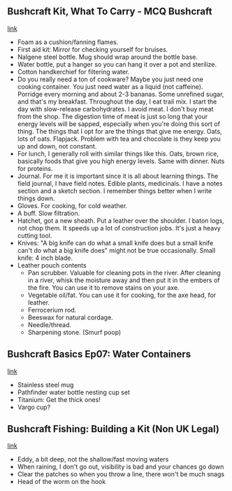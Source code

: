 ## Bushcraft Kit, What To Carry - MCQ Bushcraft
[link](https://www.youtube.com/watch?v=6Mywh33IEAQ)

- Foam as a cushion/fanning flames.
- First aid kit: Mirror for checking yourself for bruises.
- Nalgene steel bottle. Mug should wrap around the bottle base.
- Water bottle, put a hanger so you can hang it over a pot and sterilize.
- Cotton handkerchief for filtering water.
- Do you really need a ton of cookware? Maybe you just need one cooking container. You just need water as a liquid (not caffeine). Porridge every morning and about 2-3 bananas. Some unrefined sugar, and that's my breakfast. Throughout the day, I eat trail mix. I start the day with slow-release carbohydrates. I avoid meat. I don't buy meat from the shop. The digestion time of meat is just so long that your energy levels will be sapped, especially when you're doing this sort of thing. The things that I opt for are the things that give me energy. Oats, lots of oats. Flapjack. Problem with tea and chocolate is they keep you up and down, not constant.
- For lunch, I generally roll with similar things like this. Oats, brown rice, basically foods that give you high energy levels. Same with dinner. Nuts for proteins.
- Journal. For me it is important since it is all about learning things. The field journal, I have field notes. Edible plants, medicinals. I have a notes section and a sketch section. I remember things better when I write things down.
- Gloves. For cooking, for cold weather.
- A buff. Slow filtration.
- Hatchet, got a new sheath. Put a leather over the shoulder. I baton logs, not chop them. It speeds up a lot of construction jobs. It's just a heavy cutting tool.
- Knives: "A big knife can do what a small knife does but a small knife can't do what a big knife does" might not be true occasionally. Small knife: 4 inch blade.
- Leather pouch contents
  - Pan scrubber. Valuable for cleaning pots in the river. After cleaning in a river, whisk the moisture away and then put it in the embers of the fire. You can use it to remove stains on your axe.
  - Vegetable oil/fat. You can use it for cooking, for the axe head, for leather.
  - Ferrocerium rod.
  - Beeswax for natural cordage.
  - Needle/thread.
  - Sharpening stone. (Smurf poop)

## Bushcraft Basics Ep07: Water Containers
[link](https://www.youtube.com/watch?v=qYFK72w1az4)

- Stainless steel mug
- Pathfinder water bottle nesting cup set
- Titanium: Get the thick ones!
- Vargo cup?

## Bushcraft Fishing: Building a Kit (Non UK Legal)
[link](https://www.youtube.com/watch?v=lXEcZZvLB8Q)

- Eddy, a bit deep, not the shallow/fast moving waters
- When raining, I don't go out, visibility is bad and your chances go down
- Clear the patches so when you throw a line, there won't be much snags
- Head of the worm on the hook
